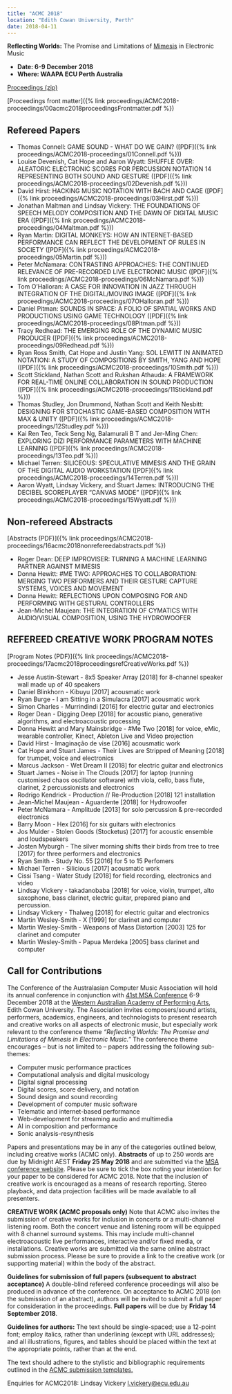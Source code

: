 ```yaml
---
title: "ACMC 2018"
location: "Edith Cowan University, Perth"
date: 2018-04-11
---
```


**Reflecting Worlds:** The Promise and Limitations of [Mimesis](https://en.wikipedia.org/wiki/Mimesis) in Electronic Music

- **Date: 6-9 December 2018** 
- **Where: WAAPA ECU Perth Australia**

[Proceedings (zip)](/proceedings/ACMC2018-proceedings.zip)

[Proceedings front matter]({% link proceedings/ACMC2018-proceedings/00acmc2018proceedingsFrontmatter.pdf %})

## Refereed Papers

- Thomas Connell: GAME SOUND - WHAT DO WE GAIN? ([PDF]({% link proceedings/ACMC2018-proceedings/01Connell.pdf %}))
- Louise Devenish, Cat Hope and Aaron Wyatt: SHUFFLE OVER: ALEATORIC ELECTRONIC SCORES FOR PERCUSSION NOTATION 14 REPRESENTING BOTH SOUND AND GESTURE ([PDF]({% link proceedings/ACMC2018-proceedings/02Devenish.pdf %}))
- David Hirst: HACKING MUSIC NOTATION WITH BACH AND CAGE ([PDF]({% link proceedings/ACMC2018-proceedings/03Hirst.pdf %}))
- Jonathan Maltman and Lindsay Vickery: THE FOUNDATIONS OF SPEECH MELODY COMPOSITION AND THE DAWN OF DIGITAL MUSIC ERA ([PDF]({% link proceedings/ACMC2018-proceedings/04Maltman.pdf %}))
- Ryan Martin: DIGITAL MONKEYS: HOW AN INTERNET-BASED PERFORMANCE CAN REFLECT THE DEVELOPMENT OF RULES IN SOCIETY ([PDF]({% link proceedings/ACMC2018-proceedings/05Martin.pdf %}))
- Peter McNamara: CONTRASTING APPROACHES: THE CONTINUED RELEVANCE OF PRE-RECORDED LIVE ELECTRONIC MUSIC ([PDF]({% link proceedings/ACMC2018-proceedings/06McNamara.pdf %}))
- Tom O’Halloran: A CASE FOR INNOVATION IN JAZZ THROUGH INTEGRATION OF THE DIGITAL/MOVING IMAGE ([PDF]({% link proceedings/ACMC2018-proceedings/07OHalloran.pdf %}))
- Daniel Pitman: SOUNDS IN SPACE: A FOLIO OF SPATIAL WORKS AND PRODUCTIONS USING GAME TECHNOLOGY ([PDF]({% link proceedings/ACMC2018-proceedings/08Pitman.pdf %}))
- Tracy Redhead: THE EMERGING ROLE OF THE DYNAMIC MUSIC PRODUCER ([PDF]({% link proceedings/ACMC2018-proceedings/09Redhead.pdf %}))
- Ryan Ross Smith, Cat Hope and Justin Yang: SOL LEWITT IN ANIMATED NOTATION: A STUDY OF COMPOSITIONS BY SMITH, YANG AND HOPE ([PDF]({% link proceedings/ACMC2018-proceedings/10Smith.pdf %}))
- Scott Stickland, Nathan Scott and Rukshan Athauda: A FRAMEWORK FOR REAL-TIME ONLINE COLLABORATION IN SOUND PRODUCTION ([PDF]({% link proceedings/ACMC2018-proceedings/11Stickland.pdf %}))
- Thomas Studley, Jon Drummond, Nathan Scott and Keith Nesbitt: DESIGNING FOR STOCHASTIC GAME-BASED COMPOSITION WITH MAX & UNITY ([PDF]({% link proceedings/ACMC2018-proceedings/12Studley.pdf %}))
- Kai Ren Teo, Teck Seng Ng, Balamurali B T and Jer-Ming Chen: EXPLORING DÍZI PERFORMANCE PARAMETERS WITH MACHINE LEARNING ([PDF]({% link proceedings/ACMC2018-proceedings/13Teo.pdf %}))
- Michael Terren: SILICEOUS: SPECULATIVE MIMESIS AND THE GRAIN OF THE DIGITAL AUDIO WORKSTATION ([PDF]({% link proceedings/ACMC2018-proceedings/14Terren.pdf %}))
- Aaron Wyatt, Lindsay Vickery, and Stuart James: INTRODUCING THE DECIBEL SCOREPLAYER “CANVAS MODE” ([PDF]({% link proceedings/ACMC2018-proceedings/15Wyatt.pdf %}))

## Non-refereed Abstracts

[Abstracts (PDF)]({% link proceedings/ACMC2018-proceedings/16acmc2018nonrefereedabstracts.pdf %})

- Roger Dean: DEEP IMPROVISER: TURNING A MACHINE LEARNING PARTNER AGAINST MIMESIS
- Donna Hewitt: #ME TWO: APPROACHES TO COLLABORATION: MERGING TWO PERFORMERS AND THEIR GESTURE CAPTURE SYSTEMS, VOICES AND MOVEMENT
- Donna Hewitt: REFLECTIONS UPON COMPOSING FOR AND PERFORMING WITH GESTURAL CONTROLLERS
- Jean-Michel Maujean: THE INTEGRATION OF CYMATICS WITH AUDIO/VISUAL COMPOSITION, USING THE HYDROWOOFER

## REFEREED CREATIVE WORK PROGRAM NOTES

[Program Notes (PDF)]({% link proceedings/ACMC2018-proceedings/17acmc2018proceedingsrefCreativeWorks.pdf %})

- Jesse Austin-Stewart - 8x5 Speaker Array [2018] for 8-channel speaker wall made up of 40 speakers
- Daniel Blinkhorn - Kibuyu [2017] acousmatic work
- Ryan Burge - I am Sitting in a Simulacra [2017] acousmatic work
- Simon Charles - Murrindindi [2016] for electric guitar and electronics
- Roger Dean - Digging Deep [2018] for acoustic piano, generative algorithms, and electroacoustic processing
- Donna Hewitt and Mary Mainsbridge - #Me Two [2018] for voice, eMic, wearable controller, Kinect, Ableton Live and Video projection
- David Hirst - Imaginação de vise [2016] acousmatic work
- Cat Hope and Stuart James - Their Lives are Stripped of Meaning [2018] for trumpet, voice and electronics
- Marcus Jackson - Wet Dream II [2018] for electric guitar and electronics
- Stuart James - Noise in The Clouds [2017] for laptop (running customised chaos oscillator software) with viola, cello, bass flute, clarinet, 2 percussionists and electronics
- Rodrigo Kendrick - Production // Re-Production [2018] 121 installation
- Jean-Michel Maujean - Aguardente [2018] for Hydrowoofer
- Peter McNamara - Amplitude [2013] for solo percussion & pre-recorded electronics
- Barry Moon - Hex [2016] for six guitars with electronics
- Jos Mulder - Stolen Goods (Stocketus) [2017] for acoustic ensemble and loudspeakers
- Josten Myburgh - The silver morning shifts their birds from tree to tree [2017) for three performers and electronics
- Ryan Smith - Study No. 55 [2016] for 5 to 15 Perfomers
- Michael Terren - Silicious [2017] acousmatic work
- Cissi Tsang - Water Study [2018] for field recording, electronics and video
- Lindsay Vickery - takadanobaba [2018] for voice, violin, trumpet, alto saxophone, bass clarinet, electric guitar, prepared piano and
percussion.
- Lindsay Vickery - Thalweg [2018] for electric guitar and electronics
- Martin Wesley-Smith - X [1999] for clarinet and computer
- Martin Wesley-Smith - Weapons of Mass Distortion [2003] 125 for clarinet and computer
- Martin Wesley-Smith - Papua Merdeka [2005] bass clarinet and computer

## Call for Contributions

The Conference of the Australasian Computer Music Association will hold its annual conference in conjunction with [41st MSA Conference](http://msa.org.au/Main.asp?_=2018WAConf&FormID=269) 6-9 December 2018 at the [Western Australian Academy of Performing Arts](http://www.waapa.ecu.edu.au), Edith Cowan University. The Association invites composers/sound artists, performers, academics, engineers, and technologists to present research and creative works on all aspects of electronic music, but especially work relevant to the conference theme _“Reflecting Worlds: The Promise and Limitations of Mimesis in Electronic Music.”_ The conference theme encourages – but is not limited to – papers addressing the following sub-themes:

- Computer music performance practices
- Computational analysis and digital musicology
- Digital signal processing
- Digital scores, score delivery, and notation
- Sound design and sound recording
- Development of computer music software
- Telematic and internet-based performance
- Web-development for streaming audio and multimedia
- AI in composition and performance
- Sonic analysis-resynthesis

Papers and presentations may be in any of the categories outlined below, including creative works (ACMC only). **Abstracts** of up to 250 words are due by Midnight AEST **Friday 25 May 2018** and are submitted via the [MSA conference website](http://www.msa.org.au/Main.asp?_=2018WAConf&FormID=269). Please be sure to tick the box noting your intention for your paper to be considered for ACMC 2018. Note that the inclusion of creative work is encouraged as a means of research reporting. Stereo playback, and data projection facilities will be made available to all presenters.

**CREATIVE WORK (ACMC proposals only)** Note that ACMC also invites the submission of creative works for inclusion in concerts or a multi-channel listening room. Both the concert venue and listening room will be equipped with 8 channel surround systems. This may include multi-channel electroacoustic live performances, interactive and/or fixed media, or installations. Creative works are submitted via the same online abstract submission process. Please be sure to provide a link to the creative work (or supporting material) within the body of the abstract.

**Guidelines for submission of full papers (subsequent to abstract acceptance)** A double-blind refereed conference proceedings will also be produced in advance of the conference. On acceptance to ACMC 2018 (on the submission of an abstract), authors will be invited to submit a full paper for consideration in the proceedings. **Full papers** will be due by **Friday 14 September 2018**.

**Guidelines for authors:** The text should be single-spaced; use a 12-point font; employ italics, rather than underlining (except with URL addresses); and all illustrations, figures, and tables should be placed within the text at the appropriate points, rather than at the end.

The text should adhere to the stylistic and bibliographic requirements outlined in the [ACMC submission templates.](http://www.computermusic.org.au/ACMC-Templates.zip)

Enquiries for ACMC2018: Lindsay Vickery [l.vickery@ecu.edu.au](mailto:l.vickery@ecu.edu.au)
